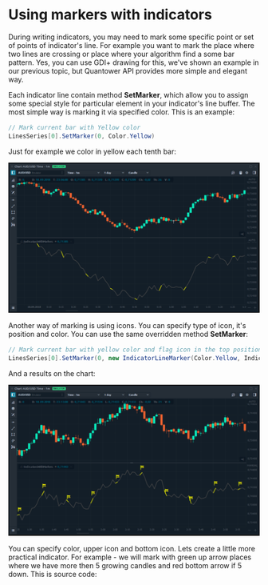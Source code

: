 # Using markers with indicators

During writing indicators, you may need to mark some specific point or set of points of indicator's line. For example you want to mark the place where two lines are crossing or place where your algorithm find a some bar pattern. Yes, you can use GDI+ drawing for this, we've shown an example in our previous topic, but Quantower API provides more simple and elegant way.

Each indicator line contain method **SetMarker**, which allow you to assign some special style for particular element in your indicator's line buffer. The most simple way is marking it via specified color. This is an example:

```csharp
// Mark current bar with Yellow color
LinesSeries[0].SetMarker(0, Color.Yellow)
```

Just for example we color in yellow each tenth bar:

![An example of color marker](../.gitbook/assets/each10.png)

Another way of marking is using icons. You can specify type of icon, it's position and color. You can use the same overridden method **SetMarker**:

```csharp
// Mark current bar with yellow color and flag icon in the top position
LinesSeries[0].SetMarker(0, new IndicatorLineMarker(Color.Yellow, IndicatorLineMarkerIconType.Flag));
```

And a results on the chart:

![An example of marker with icon](../.gitbook/assets/each10-flag.png)

You can specify color, upper icon and bottom icon. Lets create a little more practical indicator. For example - we will mark with green up arrow places where we have more then 5 growing candles and red bottom arrow if 5 down. This is source code:

